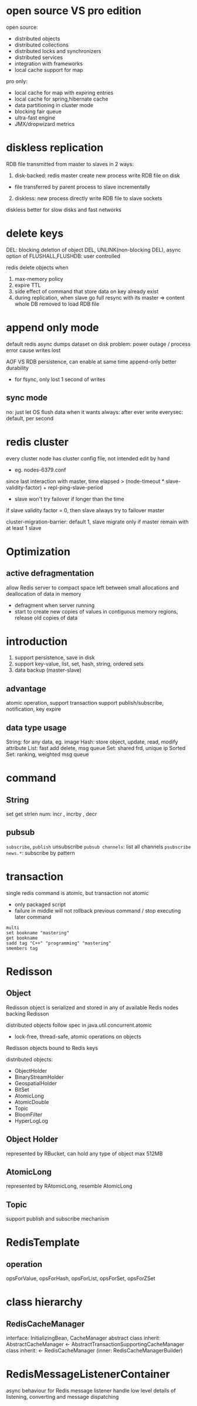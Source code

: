 # open source VS pro edition
open source:
- distributed objects
- distributed collections
- distributed locks and synchronizers
- distributed services
- integration with frameworks
- local cache support for map

pro only:
- local cache for map with expiring entries
- local cache for spring,hibernate cache
- data partitioning in cluster mode
- blocking fair queue
- ultra-fast engine
- JMX/dropwizard metrics


# diskless replication
RDB file transmitted from master to slaves in 2 ways:
1. disk-backed: redis master create new process write RDB file on disk
- file transferred by parent process to slave incrementally
2. diskless: new process directly write RDB file to slave sockets

diskless better for slow disks and fast networks

# delete keys
DEL: blocking deletion of object
DEL, UNLINK(non-blocking DEL), async option of FLUSHALL,FLUSHDB: user controlled

redis delete objects when
1. max-memory policy
2. expire TTL
3. side effect of command that store data on key already exist
4. during replication, when slave go full resync with its master => content whole DB removed to load RDB file

# append only mode
default redis async dumps dataset on disk
problem: power outage / process error cause writes lost

AOF VS RDB persistence, can enable at same time
append-only better durability 
- for fsync, only lost 1 second of writes

## sync mode
no: just let OS flush data when it wants
always: after ever write
everysec: default, per second


# redis cluster
every cluster node has cluster config file, not intended edit by hand
- eg. nodes-6379.conf

since last interaction with master, 
time elapsed > (node-timeout * slave-validity-factor) + repl-ping-slave-period
- slave won't try failover if longer than the time

if slave validity factor = 0, then slave always try to failover master

cluster-migration-barrier:
default 1, slave migrate only if master remain with at least 1 slave

# Optimization
## active defragmentation
allow Redis server to compact space left between small allocations and deallocation of data in memory
- defragment when server running
- start to create new copies of values in contiguous memory regions, release old copies of data


# introduction
1. support persistence, save in disk
2. support key-value, list, set, hash, string, ordered sets
3. data backup (master-slave)

## advantage
atomic operation, support transaction
support publish/subscribe, notification, key expire


## data type usage
String: for any data, eg. image
Hash: store object, update, read, modify attribute
List: fast add delete, msg queue
Set: shared frd, unique ip
Sorted Set: ranking, weighted msg queue

# command
## String
set <key> <value>
get <key>
strlen <key>
num: incr <key>, incrby <key> <increment>, decr <key>


## pubsub
`subscribe`, `publish`
unsubscribe
`pubsub channels`: list all channels
`psubscribe news.*`: subscribe by pattern


# transaction
single redis command is atomic, but transaction not atomic
- only packaged script
- failure in middle will not rollback previous command / stop executing later command

```
multi
set bookname "mastering"
get bookname
sadd tag "C++" "programming" "mastering"
smembers tag
```

# Redisson
## Object
Redisson object is serialized and stored in any of available Redis nodes backing Redisson

distributed objects follow spec in java.util.concurrent.atomic
- lock-free, thread-safe, atomic operations on objects

Redisson objects bound to Redis keys

distributed objects:
- ObjectHolder
- BinaryStreamHolder
- GeospatialHolder
- BitSet
- AtomicLong
- AtomicDouble
- Topic
- BloomFilter
- HyperLogLog

## Object Holder
represented by RBucket, can hold any type of object
max 512MB

## AtomicLong
represented by RAtomicLong, resemble AtomicLong

## Topic
support publish and subscribe mechanism


# RedisTemplate
## operation
opsForValue, opsForHash, opsForList, opsForSet, opsForZSet


# class hierarchy
## RedisCacheManager
interface: InitializingBean, CacheManager
abstract class inherit: AbstractCacheManager <- AbstractTransactionSupportingCacheManager
class inherit: <- RedisCacheManager (inner: RedisCacheManagerBuilder)


# RedisMessageListenerContainer
async behaviour for Redis message listener
handle low level details of listening, converting and message dispatching



















